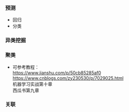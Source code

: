 ### 预测
- 回归
- 分类
### 异类挖掘
### 聚类
- 可参考教程：  
https://www.jianshu.com/p/50cb85285af0  
https://www.cnblogs.com/zy230530/p/7029025.html  
机器学习实战第十章  
西瓜书第九章
### 关联
